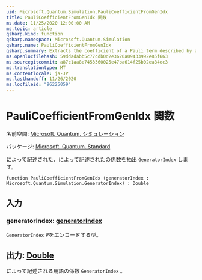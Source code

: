 ```yaml
---
uid: Microsoft.Quantum.Simulation.PauliCoefficientFromGenIdx
title: PauliCoefficientFromGenIdx 関数
ms.date: 11/25/2020 12:00:00 AM
ms.topic: article
qsharp.kind: function
qsharp.namespace: Microsoft.Quantum.Simulation
qsharp.name: PauliCoefficientFromGenIdx
qsharp.summary: Extracts the coefficient of a Pauli term described by a `GeneratorIndex`.
ms.openlocfilehash: 59ddadabb5c77cdb0d2e3620a09433992e85f663
ms.sourcegitcommit: a87c1aa8e7453360025e47ba614f25b02ea84ec3
ms.translationtype: MT
ms.contentlocale: ja-JP
ms.lasthandoff: 11/26/2020
ms.locfileid: "96225059"
---
```

# <a name="paulicoefficientfromgenidx-function"></a>PauliCoefficientFromGenIdx 関数

名前空間: [Microsoft. Quantum. シミュレーション](xref:Microsoft.Quantum.Simulation)

パッケージ: [Microsoft. Quantum. Standard](https://nuget.org/packages/Microsoft.Quantum.Standard)


によって記述された、によって記述されたの係数を抽出 `GeneratorIndex` します。

```qsharp
function PauliCoefficientFromGenIdx (generatorIndex : Microsoft.Quantum.Simulation.GeneratorIndex) : Double
```


## <a name="input"></a>入力

### <a name="generatorindex--generatorindex"></a>generatorIndex: [generatorIndex](xref:Microsoft.Quantum.Simulation.GeneratorIndex)

`GeneratorIndex` Pをエンコードする型。



## <a name="output--double"></a>出力: [Double](xref:microsoft.quantum.lang-ref.double)

によって記述される用語の係数 `GeneratorIndex` 。